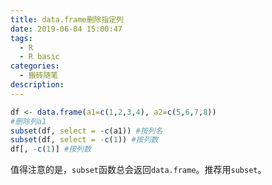 ```yaml
---
title: data.frame删除指定列
date: 2019-06-04 15:00:47
tags:
  - R
  - R basic
categories:
  - 搬砖随笔
description:
---
```


```R
df <- data.frame(a1=c(1,2,3,4), a2=c(5,6,7,8))
#删除列a1
subset(df, select = -c(a1)) #按列名
subset(df, select = -c(1)) #按列数
df[, -c(1)] #按列数
```

值得注意的是，`subset`函数总会返回`data.frame`。推荐用`subset`。

